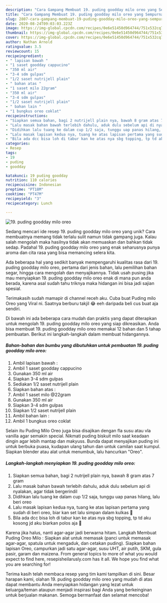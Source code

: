 ```yaml
---
description: "Cara Gampang Membuat 19. puding goodday milo oreo yang Sempurna"
title: "Cara Gampang Membuat 19. puding goodday milo oreo yang Sempurna"
slug: 2807-cara-gampang-membuat-19-puding-goodday-milo-oreo-yang-sempurna
date: 2020-08-24T09:03:03.223Z
image: https://img-global.cpcdn.com/recipes/0e6e51450d964744/751x532cq70/19-puding-goodday-milo-oreo-foto-resep-utama.jpg
thumbnail: https://img-global.cpcdn.com/recipes/0e6e51450d964744/751x532cq70/19-puding-goodday-milo-oreo-foto-resep-utama.jpg
cover: https://img-global.cpcdn.com/recipes/0e6e51450d964744/751x532cq70/19-puding-goodday-milo-oreo-foto-resep-utama.jpg
author: Nathan Arnold
ratingvalue: 3.5
reviewcount: 15
recipeingredient:
- " lapisan bawah "
- "1 saset goodday cappucino"
- "350 ml air"
- "3-4 sdm gulpas"
- "1/2 saset nutrijell plain"
- " bahan atas "
- "1 saset milo 22gram"
- "350 ml air"
- "3-4 sdm gulpas"
- "1/2 saset nutrijell plain"
- " bahan lain "
- "1 bungkus oreo coklat"
recipeinstructions:
- "Siapkan semua bahan, bagi 2 nutrijell plain nya, bawah 8 gram atas 7 gram"
- "Lalu masak bahan bawah terlebih dahulu, aduk dulu sebelum api di nyalakan, agar tidak bergerindil"
- "Didihkan lalu tuang ke dalam cup 1/2 saja, tunggu uap panas hilang, lalu beri oreo"
- "Lalu masak lapisan kedua nya, tuang ke atas lapisan pertama yang sudah di beri oreo, biar kan set lalu simpan dalam kulkas 🤤"
- "Bila ada dcc bisa loh di tabur kan ke atas nya sbg topping, tp td aku kosong jd aku biarkan polos aja 😬"
categories:
- Resep
tags:
- 19
- puding
- goodday

katakunci: 19 puding goodday 
nutrition: 110 calories
recipecuisine: Indonesian
preptime: "PT18M"
cooktime: "PT47M"
recipeyield: "3"
recipecategory: Lunch

---
```



![19. puding goodday milo oreo](https://img-global.cpcdn.com/recipes/0e6e51450d964744/751x532cq70/19-puding-goodday-milo-oreo-foto-resep-utama.jpg)

Sedang mencari ide resep 19. puding goodday milo oreo yang unik? Cara membuatnya memang tidak terlalu sulit namun tidak gampang juga. Kalau salah mengolah maka hasilnya tidak akan memuaskan dan bahkan tidak sedap. Padahal 19. puding goodday milo oreo yang enak seharusnya punya aroma dan cita rasa yang bisa memancing selera kita.

Ada beberapa hal yang sedikit banyak mempengaruhi kualitas rasa dari 19. puding goodday milo oreo, pertama dari jenis bahan, lalu pemilihan bahan segar, hingga cara mengolah dan menyajikannya. Tidak usah pusing jika mau menyiapkan 19. puding goodday milo oreo enak di mana pun anda berada, karena asal sudah tahu triknya maka hidangan ini bisa jadi sajian spesial.

Terimakasih sudah mamapir di channel receh aku. Cuba buat Puding milo Oreo yang Viral ni. Saatnya berburu takjil 😂 eeh daripada beli cus buat aja sendiri.


Di bawah ini ada beberapa cara mudah dan praktis yang dapat diterapkan untuk mengolah 19. puding goodday milo oreo yang siap dikreasikan. Anda bisa membuat 19. puding goodday milo oreo memakai 12 bahan dan 5 tahap pembuatan. Berikut ini langkah-langkah dalam membuat hidangannya.

<!--inarticleads1-->

##### Bahan-bahan dan bumbu yang dibutuhkan untuk pembuatan 19. puding goodday milo oreo:

1. Ambil  lapisan bawah :
1. Ambil 1 saset goodday cappucino
1. Gunakan 350 ml air
1. Siapkan 3-4 sdm gulpas
1. Sediakan 1/2 saset nutrijell plain
1. Siapkan  bahan atas :
1. Ambil 1 saset milo @22gram
1. Gunakan 350 ml air
1. Siapkan 3-4 sdm gulpas
1. Siapkan 1/2 saset nutrijell plain
1. Ambil  bahan lain :
1. Ambil 1 bungkus oreo coklat


Selain itu Puding Milo Oreo juga bisa disajikan dengan fla susu atau vla vanilla agar semakin special. Nikmati puding biskuit milo saat keadaan dingin agar lebih mantap dan makyuss. Bunda dapat menyajikan puding ini untuk berbuka puasa, kudapan ulang tahun dan untuk camilan saat kumpul. Siapkan blender atau alat untuk menumbuk, lalu hancurkan &#34;Oreo&#34;. 

<!--inarticleads2-->

##### Langkah-langkah menyiapkan 19. puding goodday milo oreo:

1. Siapkan semua bahan, bagi 2 nutrijell plain nya, bawah 8 gram atas 7 gram
1. Lalu masak bahan bawah terlebih dahulu, aduk dulu sebelum api di nyalakan, agar tidak bergerindil
1. Didihkan lalu tuang ke dalam cup 1/2 saja, tunggu uap panas hilang, lalu beri oreo
1. Lalu masak lapisan kedua nya, tuang ke atas lapisan pertama yang sudah di beri oreo, biar kan set lalu simpan dalam kulkas 🤤
1. Bila ada dcc bisa loh di tabur kan ke atas nya sbg topping, tp td aku kosong jd aku biarkan polos aja 😬


Karena jika halus, nanti agar-agar jadi berwarna hitam. Langkah Membuat Puding Oreo Milo : Siapkan alat untuk memasak (panci untuk memasak agar-agar, spatula untuk mengaduk, dan cetakan puding). Siapkan bahan lapisan Oreo, campurkan jadi satu agar-agar, susu UHT, air putih, SKM, gula pasir, garam dan maizena. From general topics to more of what you would expect to find here, resepisheilarusly.com has it all. We hope you find what you are searching for! 

Terima kasih telah membaca resep yang tim kami tampilkan di sini. Besar harapan kami, olahan 19. puding goodday milo oreo yang mudah di atas dapat membantu Anda menyiapkan hidangan yang lezat untuk keluarga/teman ataupun menjadi inspirasi bagi Anda yang berkeinginan untuk berjualan makanan. Semoga bermanfaat dan selamat mencoba!
